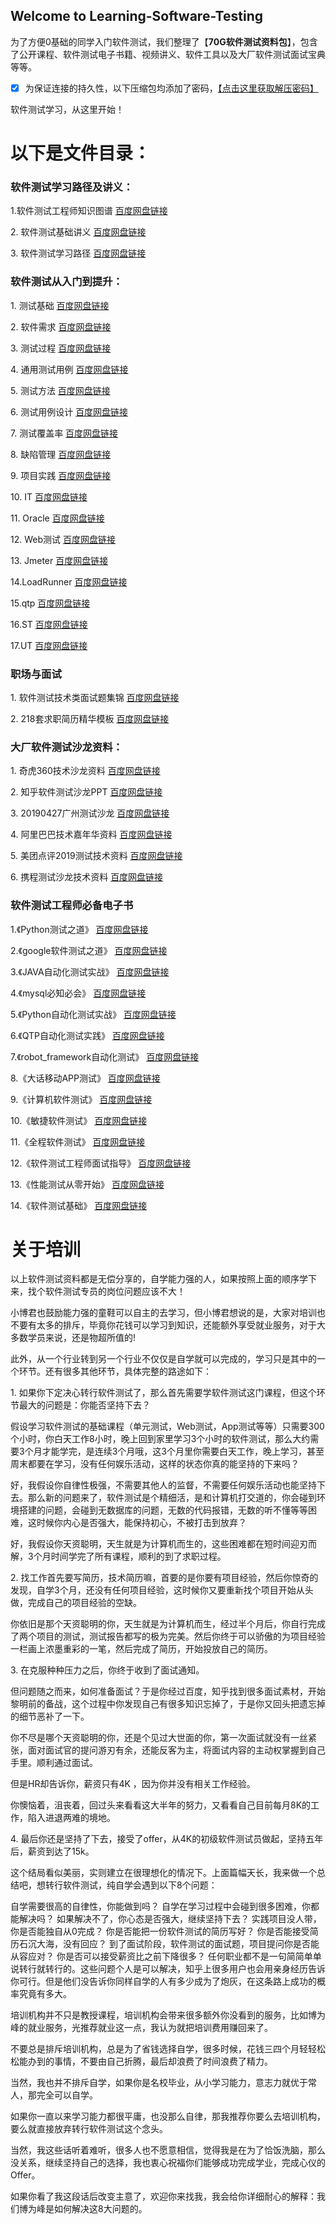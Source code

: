 ## Welcome to Learning-Software-Testing

为了方便0基础的同学入门软件测试，我们整理了【**70G软件测试资料包**】，包含了公开课程、软件测试电子书籍、视频讲义、软件工具以及大厂软件测试面试宝典等等。

- [x] 为保证连接的持久性，以下压缩包均添加了密码，<a href="https://mp.weixin.qq.com/s/DZdFVm1LoUBz4tYi4QC4Aw">【点击这里获取解压密码】</a>

软件测试学习，从这里开始！

# 以下是文件目录：

### 软件测试学习路径及讲义：
1\.软件测试工程师知识图谱     [百度网盘链接](https://pan.baidu.com/s/1lWRDgagpYj_1G9KIqVkLDg)

2\. 软件测试基础讲义     [百度网盘链接](https://pan.baidu.com/s/1lWRDgagpYj_1G9KIqVkLDg)

3\. 软件测试学习路径     [百度网盘链接](https://pan.baidu.com/s/1lWRDgagpYj_1G9KIqVkLDg)

### 软件测试从入门到提升：
1\. 测试基础     [百度网盘链接](https://pan.baidu.com/s/1lWRDgagpYj_1G9KIqVkLDg)

2\. 软件需求     [百度网盘链接](https://pan.baidu.com/s/1lWRDgagpYj_1G9KIqVkLDg)

3\. 测试过程     [百度网盘链接](https://pan.baidu.com/s/1lWRDgagpYj_1G9KIqVkLDg)

4\. 通用测试用例     [百度网盘链接](https://pan.baidu.com/s/1lWRDgagpYj_1G9KIqVkLDg)

5\. 测试方法     [百度网盘链接](https://pan.baidu.com/s/1lWRDgagpYj_1G9KIqVkLDg)

6\. 测试用例设计     [百度网盘链接](https://pan.baidu.com/s/1lWRDgagpYj_1G9KIqVkLDg)

7\. 测试覆盖率     [百度网盘链接](https://pan.baidu.com/s/1lWRDgagpYj_1G9KIqVkLDg)

8\. 缺陷管理     [百度网盘链接](https://pan.baidu.com/s/1lWRDgagpYj_1G9KIqVkLDg)

9\. 项目实践     [百度网盘链接](https://pan.baidu.com/s/1lWRDgagpYj_1G9KIqVkLDg)

10\. IT     [百度网盘链接](https://pan.baidu.com/s/1lWRDgagpYj_1G9KIqVkLDg)

11\. Oracle     [百度网盘链接](https://pan.baidu.com/s/1lWRDgagpYj_1G9KIqVkLDg)

12\. Web测试     [百度网盘链接](https://pan.baidu.com/s/1lWRDgagpYj_1G9KIqVkLDg)

13\. Jmeter     [百度网盘链接](https://pan.baidu.com/s/1lWRDgagpYj_1G9KIqVkLDg)

14\.LoadRunner     [百度网盘链接](https://pan.baidu.com/s/1lWRDgagpYj_1G9KIqVkLDg)

15\.qtp     [百度网盘链接](https://pan.baidu.com/s/1lWRDgagpYj_1G9KIqVkLDg)

16\.ST     [百度网盘链接](https://pan.baidu.com/s/1lWRDgagpYj_1G9KIqVkLDg)

17\.UT     [百度网盘链接](https://pan.baidu.com/s/1lWRDgagpYj_1G9KIqVkLDg)


### 职场与面试
1\. 软件测试技术类面试题集锦     [百度网盘链接](https://pan.baidu.com/s/1lWRDgagpYj_1G9KIqVkLDg)

2\. 218套求职简历精华模板     [百度网盘链接](https://pan.baidu.com/s/1lWRDgagpYj_1G9KIqVkLDg)

### 大厂软件测试沙龙资料：
1\. 奇虎360技术沙龙资料     [百度网盘链接](https://pan.baidu.com/s/1lWRDgagpYj_1G9KIqVkLDg)

2\. 知乎软件测试沙龙PPT     [百度网盘链接](https://pan.baidu.com/s/1lWRDgagpYj_1G9KIqVkLDg)

3\. 20190427广州测试沙龙     [百度网盘链接](https://pan.baidu.com/s/1lWRDgagpYj_1G9KIqVkLDg)

4\. 阿里巴巴技术嘉年华资料     [百度网盘链接](https://pan.baidu.com/s/1lWRDgagpYj_1G9KIqVkLDg)

5\. 美团点评2019测试技术资料     [百度网盘链接](https://pan.baidu.com/s/1lWRDgagpYj_1G9KIqVkLDg)

6\. 携程测试沙龙技术资料     [百度网盘链接](https://pan.baidu.com/s/1lWRDgagpYj_1G9KIqVkLDg)

### 软件测试工程师必备电子书

1\.《Python测试之道》    [百度网盘链接](https://pan.baidu.com/s/1lWRDgagpYj_1G9KIqVkLDg)

2\.《google软件测试之道》    [百度网盘链接](https://pan.baidu.com/s/1lWRDgagpYj_1G9KIqVkLDg)

3\.《JAVA自动化测试实战》    [百度网盘链接](https://pan.baidu.com/s/1lWRDgagpYj_1G9KIqVkLDg)

4\.《mysql必知必会》    [百度网盘链接](https://pan.baidu.com/s/1lWRDgagpYj_1G9KIqVkLDg)

5\.《Python自动化测试实战》    [百度网盘链接](https://pan.baidu.com/s/1lWRDgagpYj_1G9KIqVkLDg)

6\.《QTP自动化测试实践》    [百度网盘链接](https://pan.baidu.com/s/1lWRDgagpYj_1G9KIqVkLDg)

7\.《robot_framework自动化测试》    [百度网盘链接](https://pan.baidu.com/s/1lWRDgagpYj_1G9KIqVkLDg)

8\.《大话移动APP测试》    [百度网盘链接](https://pan.baidu.com/s/1lWRDgagpYj_1G9KIqVkLDg)

9\.《计算机软件测试》    [百度网盘链接](https://pan.baidu.com/s/1lWRDgagpYj_1G9KIqVkLDg)

10\.《敏捷软件测试》    [百度网盘链接](https://pan.baidu.com/s/1lWRDgagpYj_1G9KIqVkLDg)

11\.《全程软件测试》    [百度网盘链接](https://pan.baidu.com/s/1lWRDgagpYj_1G9KIqVkLDg)

12\.《软件测试工程师面试指导》    [百度网盘链接](https://pan.baidu.com/s/1lWRDgagpYj_1G9KIqVkLDg)

13\.《性能测试从零开始》    [百度网盘链接](https://pan.baidu.com/s/1lWRDgagpYj_1G9KIqVkLDg)

14\.《软件测试基础》    [百度网盘链接](https://pan.baidu.com/s/1lWRDgagpYj_1G9KIqVkLDg)


# 关于培训
以上软件测试资料都是无偿分享的，自学能力强的人，如果按照上面的顺序学下来，找个软件测试专员的岗位问题应该不大！

小博君也鼓励能力强的童鞋可以自主的去学习，但小博君想说的是，大家对培训也不要有太多的排斥，毕竟你花钱可以学习到知识，还能额外享受就业服务，对于大多数学员来说，还是物超所值的!

此外，从一个行业转到另一个行业不仅仅是自学就可以完成的，学习只是其中的一个环节。还有很多其他环节，具体完整的路途如下：

1\. 如果你下定决心转行软件测试了，那么首先需要学软件测试这门课程，但这个环节最大的问题是：你能否坚持下去？

假设学习软件测试的基础课程（单元测试，Web测试，App测试等等）只需要300个小时，你白天工作8小时，晚上回到家里学习3个小时的软件测试，那么大约需要3个月才能学完，是连续3个月哦，这3个月里你需要白天工作，晚上学习，甚至周末都要在学习，没有任何娱乐活动，这样的状态你真的能坚持的下来吗？

好，我假设你自律性极强，不需要其他人的监督，不需要任何娱乐活动也能坚持下去。那么新的问题来了，软件测试是个精细活，是和计算机打交道的，你会碰到环境搭建的问题，会碰到无数据库的问题，无数的代码报错，无数的听不懂等等困难，这时候你内心是否强大，能保持初心，不被打击到放弃？

好，我假设你天资聪明，天生就是为计算机而生的，这些困难都在短时间迎刃而解，3个月时间学完了所有课程，顺利的到了求职过程。

2\. 找工作首先要写简历，技术简历嘛，首要的是你要有项目经验，然后你惊奇的发现，自学3个月，还没有任何项目经验，这时候你又要重新找个项目开始从头做，完成自己的项目经验的空缺。

你依旧是那个天资聪明的你，天生就是为计算机而生，经过半个月后，你自行完成了两个项目的测试，测试报告都写的极为完美。然后你终于可以骄傲的为项目经验一栏画上浓墨重彩的一笔，然后完成了简历，开始投放自己的简历。

3\. 在克服种种压力之后，你终于收到了面试通知。

但问题随之而来，如何准备面试？于是你经过百度，知乎找到很多面试素材，开始黎明前的备战，这个过程中你发现自己有很多知识忘掉了，于是你又回头把遗忘掉的细节恶补了一下。

你不尽是哪个天资聪明的你，还是个见过大世面的你，第一次面试就没有一丝紧张，面对面试官的提问游刃有余，还能反客为主，将面试内容的主动权掌握到自己手里。顺利通过面试。

但是HR却告诉你，薪资只有4K ，因为你并没有相关工作经验。

你懊恼着，沮丧着，回过头来看看这大半年的努力，又看看自己目前每月8K的工作，陷入进退两难的境地。

4\. 最后你还是坚持了下去，接受了offer，从4K的初级软件测试员做起，坚持五年后，薪资到达了15k。

这个结局看似美丽，实则建立在很理想化的情况下。上面篇幅天长，我来做一个总结吧，想转行软件测试，纯自学会遇到以下8个问题：

自学需要很高的自律性，你能做到吗？
自学在学习过程中会碰到很多困难，你都能解决吗？
如果解决不了，你心态是否强大，继续坚持下去？
实践项目没人带，你是否能独自从0完成？
你是否能把一份软件测试的简历写好？
你是否能接受简历石沉大海，没有回应？
到了面试阶段，软件测试的面试题，项目提问你是否能从容应对？
你是否可以接受薪资比之前下降很多？
任何职业都不是一句简简单单说转行就转行的。这些问题个人是可以解决，知乎上很多用户也会用亲身经历告诉你可行。但是他们没告诉你同样自学的人有多少成为了炮灰，在这条路上成功的概率究竟有多大。

培训机构并不只是教授课程，培训机构会带来很多额外你没看到的服务，比如博为峰的就业服务，光推荐就业这一点，我认为就把培训费用赚回来了。

不要总是排斥培训机构，总是为了省钱选择自学，很多时候，花钱三四个月轻轻松松能办到的事情，不要由自己折腾，最后却浪费了时间浪费了精力。

当然，我也并不排斥自学，如果你是名校毕业，从小学习能力，意志力就优于常人，那完全可以自学。

如果你一直以来学习能力都很平庸，也没那么自律，那我推荐你要么去培训机构，要么就直接放弃转行软件测试这个念头。

当然，我这些话听着难听，很多人也不愿意相信，觉得我是在为了恰饭洗脑，那么没关系，继续坚持自己的选择，我也衷心祝福你们能够成功完成学业，完成心仪的Offer。

如果你看了我这段话后改变主意了，欢迎你来找我，我会给你详细耐心的解释：我们博为峰是如何解决这8大问题的。

